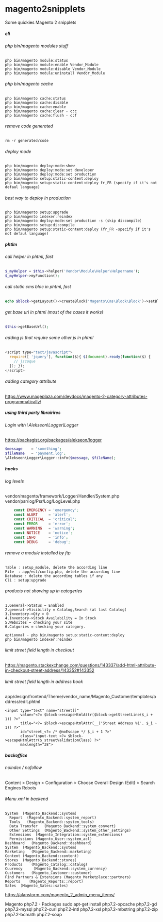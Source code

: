 # magento2snipplets
Some quickies Magento 2 snipplets

##### cli 

###### php bin/magento modules stuff

```cli
php bin/magento module:status
php bin/magento module:enable Vendor_Module
php bin/magento module:disable Vendor_Module
php bin/magento module:uninstall Vendor_Module
```

###### php bin/magento cache
```cli
php bin/magento cache:status
php bin/magento cache:disable
php bin/magento cache:enable
php bin/magento cache:clear - c:c
php bin/magento cache:flush - c:f
```

###### remove code generated
```cli
rm -r generated/code
```

###### deploy mode
```cli
php bin/magento deploy:mode:show
php bin/magento deploy:mode:set developer
php bin/magento deploy:mode:set production
php bin/magento setup:static-content:deploy
php bin/magento setup:static-content:deploy fr_FR (specify if it's not defaul language)
```

###### best way to deploy in production
```cli
php bin/magento setup:upgrade
php bin/magento indexer:reindex
php bin/magento deploy:mode:set production -s (skip di:compile)
php bin/magento setup:di:compile
php bin/magento setup:static-content:deploy (fr_FR -specify if it's not defaul language)
```

##### phtlm 

###### call helper in phtml, fast
```php
$_myHelper = $this->helper('Vendor\Module\Helper\Helpername');
$_myHelper->myFunction();
```

###### call static cms bloc in phtml, fast
```php
echo $block->getLayout()->createBlock('Magento\Cms\Block\Block')->setBlockId('blockIdentifier')->toHtml();
```

###### get base url in phtml (most of the cases it works)
```php
$this->getBaseUrl();
```

###### adding js that require some other js in phtml
```js
<script type="text/javascript">
  require([ 'jquery'], function($){ $(document).ready(function($) {
    // jscoque
  }); });
</script>
```

###### adding category attribute
https://www.mageplaza.com/devdocs/magento-2-category-attributes-programmatically/

##### using third party librairires

###### Login with \Alekseon\Logger\Logger
https://packagist.org/packages/alekseon/logger
```php
$message    = 'something';
$fileName   = 'payment.log';
\Alekseon\Logger\Logger::info($message, $fileName);
```

##### hacks

###### log levels
vendor/magento/framework/Logger/Handler/System.php
vendor/psr/log/Psr/Log/LogLevel.php
```php
    const EMERGENCY = 'emergency';
    const ALERT     = 'alert';
    const CRITICAL  = 'critical';
    const ERROR     = 'error';
    const WARNING   = 'warning';
    const NOTICE    = 'notice';
    const INFO      = 'info';
    const DEBUG     = 'debug';
```

###### remove a module installed by ftp

```
Table : setup_module, delete the according line
File  : app/ect/config.php, delete the according line
Database : delete the according tables if any
Cli : setup:upgrade
```

###### products not showing up in catogeries
```
1.General->Status = Enabled
2.general->Visibility = Catalog,Search (at last Catalog)
3.Inventory->Qty > 0
4.Inventory->Stock Availability = In Stock
5.Websites = checking your site
6.Catgories = checking your category.

optionnal - php bin/magento setup:static-content:deploy
php bin/magento indexer:reindex
```

###### limit street field length in checkout
https://magento.stackexchange.com/questions/143337/add-html-attribute-in-checkout-street-address/143352#143352

###### limit street field length in address book
app/design/frontend/Theme/vendor_name/Magento_Customer/templates/address/edit.phtml
````
<input type="text" name="street[]"
       value="<?= $block->escapeHtmlAttr($block->getStreetLine($_i + 1)) ?>"
       title="<?= $block->escapeHtmlAttr(__('Street Address %1', $_i + 1)) ?>"
       id="street_<?= /* @noEscape */ $_i + 1 ?>"
       class="input-text <?= $block->escapeHtmlAttr($_streetValidationClass) ?>"
       maxlength="38">
````



##### backoffice

###### noindex / nofollow
Content > Design > Configuration > Choose Overall Design (Edit) > Search Engines Robots

###### Menu xml in backend
````
System  (Magento_Backend::system)
  Report  (Magento_Backend::system_report)
  Tools   (Magento_Backend::system_tools)
  Data Transfer   (Magento_Backend::system_convert)
  Other Settings  (Magento_Backend::system_other_settings)
  Extensions  (Magento_Integration::system_extensions)
  Permissions (Magento_User::system_acl)
Dashboard   (Magento_Backend::dashboard)
System  (Magento_Backend::system)
Marketing   (Magento_Backend::marketing)
Content (Magento_Backend::content)
Stores  (Magento_Backend::stores)
Products    (Magento_Catalog::catalog)
Cuurency     (Magento_Backend::system_currency)
Customers   (Magento_Customer::customer)
Find Partners & Extensions (Magento_Marketplace::partners)
Reports    (Magento_Reports::report)
Sales  (Magento_Sales::sales)
````
https://alanstorm.com/magento_2_admin_menu_items/


Magento php7.2 - Packages
sudo apt-get install php7.2-opcache php7.2-gd php7.2-mysql php7.2-curl php7.2-intl php7.2-xsl php7.2-mbstring php7.2-zip php7.2-bcmath php7.2-soap
